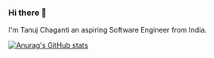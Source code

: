 ### Hi there 👋
I'm Tanuj Chaganti an aspiring Software Engineer from  India.



[![Anurag's GitHub stats](https://github-readme-stats.vercel.app/api?username=Tanujch03)](https://github.com/anuraghazra/github-readme-stats)


<!---
Tanujch03/Tanujch03 is a ✨ special ✨ repository because its `README.md` (this file) appears on your GitHub profile.
You can click the Preview link to take a look at your changes.
--->
